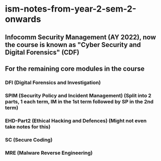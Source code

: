 # ism-notes-from-year-2-sem-2-onwards  

## Infocomm Security Management (AY 2022), now the course is known as "Cyber Security and Digital Forensics" (CDF)  

## For the remaining core modules in the course  

### DFI (Digital Forensics and Investigation)  

### SPIM (Security Policy and Incident Management) (Split into 2 parts, 1 each term, IM in the 1st term followed by SP in the 2nd term)  

### EHD-Part2 (Ethical Hacking and Defences) (Might not even take notes for this)  

### SC (Secure Coding)  

### MRE (Malware Reverse Engineering)  
